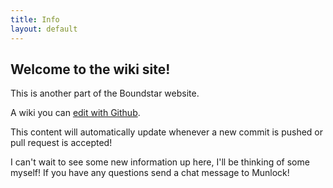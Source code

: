 ```yaml
---
title: Info
layout: default
---
```


## Welcome to the wiki site!

This is another part of the Boundstar website.

A wiki you can [edit with Github](https://github.com/digitaldesigndj/boundstar-content/edit/master/info.html.md).

This content will automatically update whenever a new commit is pushed or pull request is accepted!

I can't wait to see some new information up here, I'll be thinking of some myself!
If you have any questions send a chat message to Munlock!
